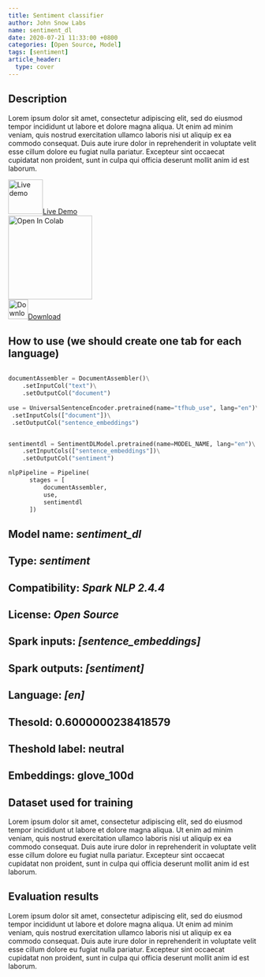 ```yaml
---
title: Sentiment classifier  
author: John Snow Labs
name: sentiment_dl
date: 2020-07-21 11:33:00 +0800
categories: [Open Source, Model]
tags: [sentiment]
article_header:
  type: cover
---
```



## Description
Lorem ipsum dolor sit amet, consectetur adipiscing elit, sed do eiusmod tempor incididunt ut labore et dolore magna aliqua. Ut enim ad minim veniam, quis nostrud exercitation ullamco laboris nisi ut aliquip ex ea commodo consequat. Duis aute irure dolor in reprehenderit in voluptate velit esse cillum dolore eu fugiat nulla pariatur. Excepteur sint occaecat cupidatat non proident, sunt in culpa qui officia deserunt mollit anim id est laborum.


<div class="grid" style="align-content: center;">
  <div class="cell cell--8 cell--md-3 cell--lg-4 content" style="align-content: center;">
    <a href="https://colab.research.google.com/github/JohnSnowLabs/spark-nlp-workshop/blob/master/tutorials/streamlit_notebooks/NER_EN.ipynb">
      <img src="https://assets.website-files.com/5dc3b47ddc6c0c2a1af74ad0/5e18182886ccdc638908b3a0_RGB_Logomark_Color_Dark_Bg.png" alt="Live demo" style="width: 70px">Live Demo</a>
  </div>
  <div class="cell cell--8 cell--lg-3 content" style="align-content: center;">
  <a href="https://colab.research.google.com/github/JohnSnowLabs/spark-nlp-workshop/blob/master/tutorials/streamlit_notebooks/NER_EN.ipynb"><img src="https://colab.research.google.com/assets/colab-badge.svg" alt="Open In Colab" style="width: 170px;"></a>  
</div>
  
  <div class="cell cell--8 cell--md-4 cell--lg-4 content" style="align-content: center;">
    <a href="https://s3.amazonaws.com/auxdata.johnsnowlabs.com/public/models/sentimentdl_glove_imdb_en_2.5.0_2.4_1588682682507.zip">
      <img src="https://icons.iconarchive.com/icons/dtafalonso/android-lollipop/512/Downloads-icon.png" alt="Download" style="width: 40px">Download</a>
  </div>
</div>


## How to use (we should create one tab for each language)
```python

documentAssembler = DocumentAssembler()\
    .setInputCol("text")\
    .setOutputCol("document")
    
use = UniversalSentenceEncoder.pretrained(name="tfhub_use", lang="en")\
 .setInputCols(["document"])\
 .setOutputCol("sentence_embeddings")


sentimentdl = SentimentDLModel.pretrained(name=MODEL_NAME, lang="en")\
    .setInputCols(["sentence_embeddings"])\
    .setOutputCol("sentiment")

nlpPipeline = Pipeline(
      stages = [
          documentAssembler,
          use,
          sentimentdl
      ])
```


## Model name: *sentiment_dl*
## Type: *sentiment*
## Compatibility: *Spark NLP 2.4.4*
## License: *Open Source*
## Spark inputs: *[sentence_embeddings]*
## Spark outputs: *[sentiment]*
## Language: *[en]*
## Thesold: 0.6000000238418579
## Theshold label: neutral
## Embeddings: glove_100d


## Dataset used for training 
Lorem ipsum dolor sit amet, consectetur adipiscing elit, sed do eiusmod tempor incididunt ut labore et dolore magna aliqua. Ut enim ad minim veniam, quis nostrud exercitation ullamco laboris nisi ut aliquip ex ea commodo consequat. Duis aute irure dolor in reprehenderit in voluptate velit esse cillum dolore eu fugiat nulla pariatur. Excepteur sint occaecat cupidatat non proident, sunt in culpa qui officia deserunt mollit anim id est laborum.

## Evaluation results
Lorem ipsum dolor sit amet, consectetur adipiscing elit, sed do eiusmod tempor incididunt ut labore et dolore magna aliqua. Ut enim ad minim veniam, quis nostrud exercitation ullamco laboris nisi ut aliquip ex ea commodo consequat. Duis aute irure dolor in reprehenderit in voluptate velit esse cillum dolore eu fugiat nulla pariatur. Excepteur sint occaecat cupidatat non proident, sunt in culpa qui officia deserunt mollit anim id est laborum.
